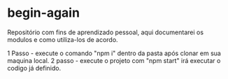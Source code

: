 # begin-again
Repositório com fins de aprendizado pessoal, aqui documentarei os modulos e como utiliza-los de acordo.

1 Passo - execute o comando "npm i" dentro da pasta após clonar em sua maquina local.
2 passo - execute o projeto com "npm start" irá executar o codigo já definido.
